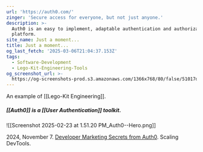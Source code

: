 ```yaml
---
url: 'https://auth0.com/'
zinger: 'Secure access for everyone, but not just anyone.'
description: >-
  Auth0 is an easy to implement, adaptable authentication and authorization
  platform.
site_name: Just a moment...
title: Just a moment...
og_last_fetch: '2025-03-06T21:04:37.153Z'
tags:
  - Software-Development
  - Lego-Kit-Engineering-Tools
og_screenshot_url: >-
  https://og-screenshots-prod.s3.amazonaws.com/1366x768/80/false/51017da681cdf1133998fabba2e8b6100f39ed3ee6d13446c7f78d592b067b89.jpeg
---
```


An example of [[Lego-Kit Engineering]]. 
##### [[Auth0]] is a [[User Authentication]] toolkit. 
![[Screenshot 2025-02-23 at 1.51.20 PM_Auth0--Hero.png]]

2024, November 7. [Developer Marketing Secrets from Auth0](http://localhost:5173/). Scaling DevTools.

